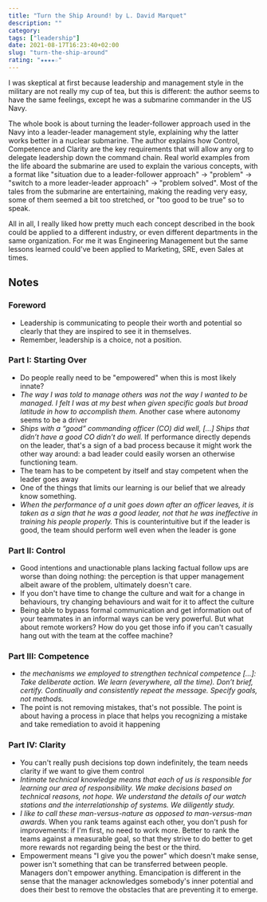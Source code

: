 ```yaml
---
title: "Turn the Ship Around! by L. David Marquet"
description: ""
category:
tags: ["leadership"]
date: 2021-08-17T16:23:40+02:00
slug: "turn-the-ship-around"
rating: "★★★★☆"
---
```


I was skeptical at first because leadership and management style in the military are not really
my cup of tea, but this is different: the author seems to have the same feelings, except he was
a submarine commander in the US Navy.

The whole book is about turning the leader-follower approach used in the Navy into a leader-leader
management style, explaining why the latter works better in a nuclear submarine. The author explains
how Control, Competence and Clarity are the key requirements that will allow any org to delegate
leadership down the command chain. Real world examples from the life aboard the submarine are used
to explain the various concepts, with a format like "situation due to a leader-follower approach" ->
"problem" -> "switch to a more leader-leader approach" -> "problem solved". Most of the tales from
the submarine are entertaining, making the reading very easy, some of them seemed a bit too stretched,
or "too good to be true" so to speak.

All in all, I really liked how pretty much each concept described in the book could be applied to a
different industry, or even different departments in the same organization. For me it was Engineering
Management but the same lessons learned could've been applied to Marketing, SRE, even Sales at times.

## Notes

### Foreword

- Leadership is communicating to people their worth and potential so clearly that they are
  inspired to see it in themselves.
- Remember, leadership is a choice, not a position.

### Part I: Starting Over

- Do people really need to be "empowered" when this is most likely innate?
- _The way I was told to manage others was not the way I wanted to be managed. I felt I was
  at my best when given specific goals but broad latitude in how to accomplish them._ Another case where
  autonomy seems to be a driver
- _Ships with a “good” commanding officer (CO) did well, [...] Ships that didn’t have a good CO didn’t do
  well._ If performance directly depends on the leader, that's a sign of a bad process because it might
  work the other way around: a bad leader could easily worsen an otherwise functioning team.
- The team has to be competent by itself and stay competent when the leader goes away
- One of the things that limits our learning is our belief that we already know something.
- _When the performance of a unit goes down after an officer leaves, it is taken as a sign that he was a
  good leader, not that he was ineffective in training his people properly._ This is counterintuitive but
  if the leader is good, the team should perform well even when the leader is gone

### Part II: Control

- Good intentions and unactionable plans lacking factual follow ups are worse than doing nothing: the
  perception is that upper management albeit aware of the problem, ultimately doesn't care.
- If you don't have time to change the culture and wait for a change in behaviours, try changing
  behaviours and wait for it to affect the culture
- Being able to bypass formal communication and get information out of your teammates in an informal ways
  can be very powerful. But what about remote workers? How do you get those info if you can't casually hang
  out with the team at the coffee machine?

### Part III: Competence

- _the mechanisms we employed to strengthen technical competence [...]: Take deliberate action. We learn
  (everywhere, all the time). Don’t brief, certify. Continually and consistently repeat the message.
  Specify goals, not methods._
- The point is not removing mistakes, that's not possible. The point is about having a process in place
  that helps you recognizing a mistake and take remediation to avoid it happening

### Part IV: Clarity

- You can't really push decisions top down indefinitely, the team needs clarity if we want to give them
  control
- _Intimate technical knowledge means that each of us is responsible for learning our area of
  responsibility. We make decisions based on technical reasons, not hope. We understand the details of our
  watch stations and the interrelationship of systems. We diligently study._
- _I like to call these man-versus-nature as opposed to man-versus-man awards._ When you rank teams
  against each other, you don't push for improvements: if I'm first, no need to work more. Better to rank
  the teams against a measurable goal, so that they strive to do better to get more rewards not regarding
  being the best or the third.
- Empowerment means "I give you the power" which doesn't make sense, power isn't something that can be
  transferred between people. Managers don't empower anything. Emancipation is different in the sense that
  the manager acknowledges somebody's inner potential and does their best to remove the obstacles that are
  preventing it to emerge.
